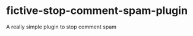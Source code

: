 fictive-stop-comment-spam-plugin
================================

A really simple plugin to stop comment spam
